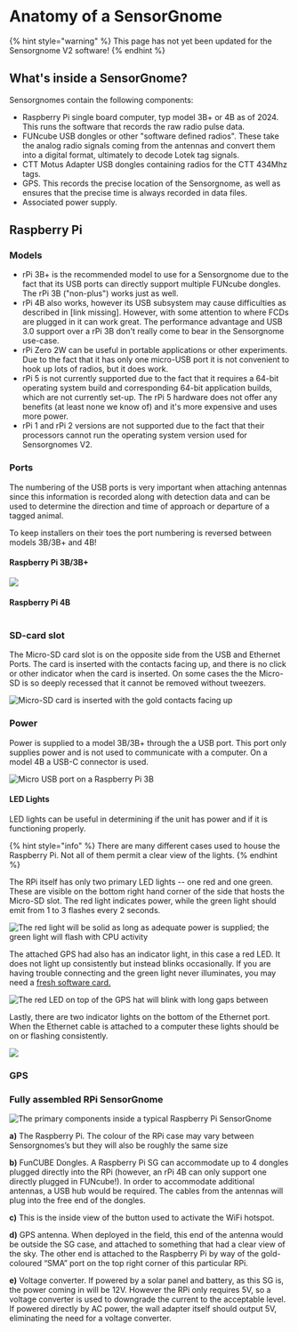 # Anatomy of a SensorGnome

{% hint style="warning" %}
This page has not yet been updated for the Sensorgnome V2 software!
{% endhint %}

## What's inside a SensorGnome?

Sensorgnomes contain the following components:

* Raspberry Pi single board computer, typ model 3B+ or 4B as of 2024. This runs the software that records the raw radio pulse data.&#x20;
* FUNcube USB dongles or other "software defined radios". These take the analog radio signals coming from the antennas and convert them into a digital format, ultimately to decode Lotek tag signals.
* CTT Motus Adapter USB dongles containing radios for the CTT 434Mhz tags.
* GPS. This records the precise location of the Sensorgnome, as well as ensures that the precise time is always recorded in data files.
* Associated power supply.

## Raspberry Pi

### Models <a href="#rpi-ports-and-slots" id="rpi-ports-and-slots"></a>

* rPi 3B+ is the recommended model to use for a Sensorgnome due to the fact that its USB ports can directly support multiple FUNcube dongles. The rPi 3B ("non-plus") works just as well.
* rPi 4B also works, however its USB subsystem may cause difficulties as described in \[link missing]. However, with some attention to where FCDs are plugged in it can work great. The performance advantage and USB 3.0 support over a rPi 3B don't really come to bear in the Sensorgnome use-case.
* rPi Zero 2W can be useful in portable applications or other experiments. Due to the fact that it has only one micro-USB port it is not convenient to hook up lots of radios, but it does work.
* rPi 5 is not currently supported due to the fact that it requires a 64-bit operating system build and corresponding 64-bit application builds, which are not currently set-up. The rPi 5 hardware does not offer any benefits (at least none we know of) and it's more expensive and uses more power.
* rPi 1 and rPi 2 versions are not supported due to the fact that their processors cannot run the operating system version used for Sensorgnomes V2.

### Ports <a href="#rpi-ports-and-slots" id="rpi-ports-and-slots"></a>

The numbering of the USB ports is very important when attaching antennas since this information is recorded along with detection data and can be used to determine the direction and time of approach or departure of a tagged animal.

To keep installers on their toes the port numbering is reversed between models 3B/3B+ and 4B!

#### Raspberry Pi 3B/3B+

![](../.gitbook/assets/rpiports.jpg)

#### Raspberry Pi 4B

<figure><img src="../.gitbook/assets/image (5).png" alt=""><figcaption></figcaption></figure>

### SD-card slot

The Micro-SD card slot is on the opposite side from the USB and Ethernet Ports. The card is inserted with the contacts facing up, and there is no click or other indicator when the card is inserted. On some cases the the Micro-SD is so deeply recessed that it cannot be removed without tweezers.

![Micro-SD card is inserted with the gold contacts facing up](../.gitbook/assets/rpisdslot.jpg)

### Power

Power is supplied to a model 3B/3B+ through the a USB port. This port only supplies power and is not used to communicate with a computer.  On a model 4B a USB-C connector is used.

![Micro USB port on a Raspberry Pi 3B](../.gitbook/assets/rpi5v.jpg)

#### LED Lights <a href="#rpi-lights" id="rpi-lights"></a>

LED lights can be useful in determining if the unit has power and if it is functioning properly.

{% hint style="info" %}
There are many different cases used to house the Raspberry Pi. Not all of them permit a clear view of the lights.
{% endhint %}

The RPi itself has only two primary LED lights -- one red and one green. These are visible on the bottom right hand corner of the side that hosts the Micro-SD slot. The red light indicates power, while the green light should emit from 1 to 3 flashes every 2 seconds.&#x20;

![The red light will be solid as long as adequate power is supplied; the green light will flash with CPU activity](../.gitbook/assets/rpiled1.jpg)

The attached GPS had also has an indicator light, in this case a red LED. It does not light up consistently but instead blinks occasionally. If you are having trouble connecting and the green light never illuminates, you may need a [fresh software card.](broken-reference)

![The red LED on top of the GPS hat will blink with long gaps between](../.gitbook/assets/rpigps.jpg)

Lastly, there are two indicator lights on the bottom of the Ethernet port. When the Ethernet cable is attached to a computer these lights should be on or flashing consistently.

![](../.gitbook/assets/rpiethernet.jpg)

### GPS <a href="#rpi-gps" id="rpi-gps"></a>

### Fully assembled RPi SensorGnome

![The primary components inside a typical Raspberry Pi SensorGnome](../.gitbook/assets/sginternal.jpg)

**a)** The Raspberry Pi. The colour of the RPi case may vary between Sensorgnomes’s but they will also be roughly the same size

**b)** FunCUBE Dongles. A Raspberry Pi SG can accommodate up to 4 dongles plugged directly into the RPi (however, an rPi 4B can only support one directly plugged in FUNcube!). In order to accommodate additional antennas, a USB hub would be required. The cables from the antennas will plug into the free end of the dongles.

**c)** This is the inside view of the button used to activate the WiFi hotspot.

**d)** GPS antenna. When deployed in the field, this end of the antenna would be outside the SG case, and attached to something that had a clear view of the sky. The other end is attached to the Raspberry Pi by way of the gold-coloured “SMA” port on the top right corner of this particular RPi.

**e)** Voltage converter. If powered by a solar panel and battery, as this SG is, the power coming in will be 12V. However the RPi only requires 5V, so a voltage converter is used to downgrade the current to the acceptable level. If powered directly by AC power, the wall adapter itself should output 5V, eliminating the need for a voltage converter.
